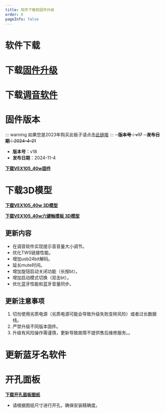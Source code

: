```yaml
---
title: 软件下载和固件升级
order: 8
pageInfo: false
---
```

# 软件下载
# 下载[固件升级](https://likeyou156156.online:9000/lky/tools/MV_Assisant_Tools_2021_V3.0.9T(2023.05.29).exe)
# 下载[调音软件](https://likeyou156156.online:9000/lky/tools/ACPWorkbench_24bit.exe)

# 固件版本
::: warning
如果您是2023年购买此板子请点击[此链接](/firmware/)
:::
~~- **版本号**：v17~~ 
~~- **发布日期**：2024-4-21~~
 - **版本号**：v18
- **发布日期**：2024-11-4

**[下载VEX105_40w固件](https://likeyou156156.online:9000/lky/VEX/VEX105_40W/bin/VEX105_40W-2024-11-8.mva)**

# 下载3D模型

**[下载VEX105_40w 3D模型](https://likeyou156156.online:9000/lky/3D/VEX105_40W.step)**

**[下载VEX105_40w六键触摸板 3D模型](https://likeyou156156.online:9000/lky/3D/EX202_6jcmb.step)**

## 更新内容 
- 在调音软件实现提示音音量大小调节。
- 优化TWS链接性能。
- 增加usb24bit解码。
- 延长mute时间。
- 增加旋钮启动关闭功能（长按bt）。
- 增加启动模式切换（双击bt）。
- 优化蓝牙性能和蓝牙音量同步。

## 更新注意事项
1. 切勿使用劣质电源（劣质电源可能会导致升级失败变砖风险）或者过长数据线。
2. 严禁升级不同版本固件。
3. 升级有风险操作需谨慎，更新导致故障不提供售后维修服务。。

# 更新蓝牙名软件
# 开孔面板
**[下载开孔面板图纸](/image/按键面板孔距.bak)**
- 请根据图纸尺寸进行开孔，确保安装精确度。